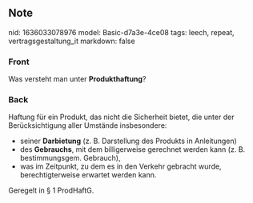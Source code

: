 ## Note
nid: 1636033078976
model: Basic-d7a3e-4ce08
tags: leech, repeat, vertragsgestaltung_it
markdown: false

### Front
Was versteht man unter <b>Produkthaftung</b>?

### Back
Haftung für ein Produkt, das nicht die Sicherheit bietet, die unter
der Berücksichtigung aller Umstände insbesondere:
<div>
  <ul>
    <li>seiner <b>Darbietung</b> (z. B. Darstellung des Produkts in
    Anleitungen)
    <li>des <b>Gebrauchs</b>, mit dem billigerweise gerechnet
    werden kann (z. B. bestimmungsgem. Gebrauch),
    <li>was im Zeitpunkt, zu dem es in den Verkehr gebracht wurde,
    berechtigterweise erwartet werden kann.
  </ul>Geregelt in § 1 ProdHaftG.
</div>
